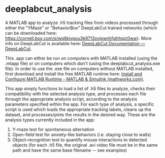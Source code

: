 # deeplabcut_analysis



A MATLAB app to analyze .h5 tracking files from videos processed through either the "YMaze" or "BehaviorBox" DeepLabCut trained networks (which can be downloaded here: https://cornell.box.com/s/wq6kjvpou3k9713ovjpwnh1ghhqiz0ww). More info on DeepLabCut is available here: [DeepLabCut Documentation — DeepLabCut](https://deeplabcut.github.io/DeepLabCut/docs/intro.html).

This .app can either be run on computers with MATLAB installed (using the .mlapp file) or on computers which don't (using the deeplabcut_analysis.exe file). In order to use the .exe file on computers without MATLAB installed, first download and install the free MATLAB runtime here: [Install and Configure MATLAB Runtime - MATLAB & Simulink (mathworks.com)](https://www.mathworks.com/help/compiler/install-the-matlab-runtime.html).

This app simply functions to load a list of .h5 files to analyze, checks their compatibility with the selected analysis type, and processes each file through the appropriate analysis script, according to the analysis parameters specified within the app. For each type of analysis, a specific script is used which loads the appropriate tracking labels, cleans up the dataset, and processes/plots the results in the desired way. These are the analysis types currently included in the app:

1. Y-maze test for spontaneous alternation
2. Open-field test for anxiety-like behaviors (i.e. staying close to walls)
3. Object-recognition test to quantify mouse interactions to detected objects (for each .h5 file, the original .avi video file must be in the same path and have the same base filename -- see examples)

